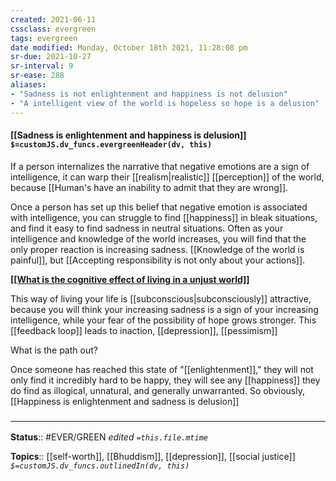 ```yaml
---
created: 2021-06-11
cssclass: evergreen
tags: evergreen
date modified: Monday, October 18th 2021, 11:28:08 pm
sr-due: 2021-10-27
sr-interval: 9
sr-ease: 288
aliases:
- "Sadness is not enlightenment and happiness is not delusion"
- "A intelligent view of the world is hopeless so hope is a delusion"
---
```


#### [[Sadness is enlightenment and happiness is delusion]] `$=customJS.dv_funcs.evergreenHeader(dv, this)`

If a person internalizes the narrative that negative emotions are a sign of intelligence, it can warp their [[realism|realistic]] [[perception]] of the world, because [[Human's have an inability to admit that they are wrong]].

Once a person has set up this belief that negative emotion is associated with intelligence, you can struggle to find [[happiness]] in bleak situations, and find it easy to find sadness in neutral situations. Often as your intelligence and knowledge of the world increases, you will find that the only proper reaction is increasing sadness. [[Knowledge of the world is painful]], but [[Accepting responsibility is not only about your actions]].

<u><b>[[What is the cognitive effect of living in a unjust world]]</b></u>

This way of living your life is [[subconscious|subconsciously]] attractive, because you will think your increasing sadness is a sign of your increasing intelligence, while your fear of the possibility of hope grows stronger.  This [[feedback loop]] leads to inaction, [[depression]], [[pessimism]]

What is the path out?

Once someone has reached this state of "[[enlightenment]]," they will not only find it incredibly hard to be happy, they will see any [[happiness]] they do find as illogical, unnatural, and generally unwarranted. So obviously, [[Happiness is enlightenment and sadness is delusion]]

### <hr class="footnote"/>

**Status**:: #EVER/GREEN
*edited `=this.file.mtime`*

**Topics**:: [[self-worth]], [[Bhuddism]], [[depression]], [[social justice]]
*`$=customJS.dv_funcs.outlinedIn(dv, this)`*

